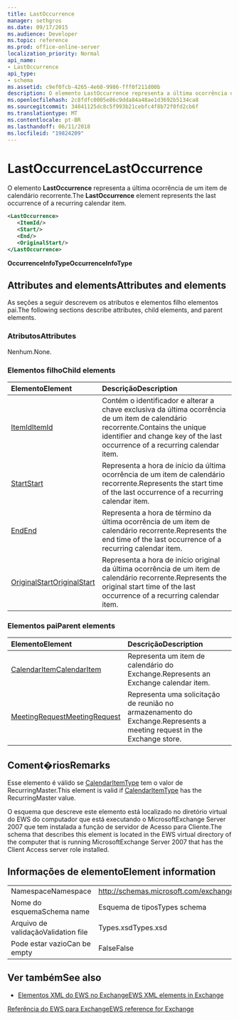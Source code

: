 ```yaml
---
title: LastOccurrence
manager: sethgros
ms.date: 09/17/2015
ms.audience: Developer
ms.topic: reference
ms.prod: office-online-server
localization_priority: Normal
api_name:
- LastOccurrence
api_type:
- schema
ms.assetid: c9ef0fcb-4265-4e60-9986-fff0f211d00b
description: O elemento LastOccurrence representa a última ocorrência de um item de calendário recorrente.
ms.openlocfilehash: 2c8fdfc0005e86c9dda84a48ae1d3692b5134ca8
ms.sourcegitcommit: 34041125dc8c5f993b21cebfc4f8b72f0fd2cb6f
ms.translationtype: MT
ms.contentlocale: pt-BR
ms.lasthandoff: 06/11/2018
ms.locfileid: "19824209"
---
```

# <a name="lastoccurrence"></a><span data-ttu-id="9f989-103">LastOccurrence</span><span class="sxs-lookup"><span data-stu-id="9f989-103">LastOccurrence</span></span>

<span data-ttu-id="9f989-104">O elemento **LastOccurrence** representa a última ocorrência de um item de calendário recorrente.</span><span class="sxs-lookup"><span data-stu-id="9f989-104">The **LastOccurrence** element represents the last occurrence of a recurring calendar item.</span></span> 
  
```xml
<LastOccurrence>
   <ItemId/>
   <Start/>
   <End/>
   <OriginalStart/>
</LastOccurrence>
```

 <span data-ttu-id="9f989-105">**OccurrenceInfoType**</span><span class="sxs-lookup"><span data-stu-id="9f989-105">**OccurrenceInfoType**</span></span>
## <a name="attributes-and-elements"></a><span data-ttu-id="9f989-106">Attributes and elements</span><span class="sxs-lookup"><span data-stu-id="9f989-106">Attributes and elements</span></span>

<span data-ttu-id="9f989-107">As seções a seguir descrevem os atributos e elementos filho elementos pai.</span><span class="sxs-lookup"><span data-stu-id="9f989-107">The following sections describe attributes, child elements, and parent elements.</span></span>
  
### <a name="attributes"></a><span data-ttu-id="9f989-108">Atributos</span><span class="sxs-lookup"><span data-stu-id="9f989-108">Attributes</span></span>

<span data-ttu-id="9f989-109">Nenhum.</span><span class="sxs-lookup"><span data-stu-id="9f989-109">None.</span></span>
  
### <a name="child-elements"></a><span data-ttu-id="9f989-110">Elementos filho</span><span class="sxs-lookup"><span data-stu-id="9f989-110">Child elements</span></span>

|<span data-ttu-id="9f989-111">**Elemento**</span><span class="sxs-lookup"><span data-stu-id="9f989-111">**Element**</span></span>|<span data-ttu-id="9f989-112">**Descrição**</span><span class="sxs-lookup"><span data-stu-id="9f989-112">**Description**</span></span>|
|:-----|:-----|
|[<span data-ttu-id="9f989-113">ItemId</span><span class="sxs-lookup"><span data-stu-id="9f989-113">ItemId</span></span>](itemid.md) <br/> |<span data-ttu-id="9f989-114">Contém o identificador e alterar a chave exclusiva da última ocorrência de um item de calendário recorrente.</span><span class="sxs-lookup"><span data-stu-id="9f989-114">Contains the unique identifier and change key of the last occurrence of a recurring calendar item.</span></span>  <br/> |
|[<span data-ttu-id="9f989-115">Start</span><span class="sxs-lookup"><span data-stu-id="9f989-115">Start</span></span>](start.md) <br/> |<span data-ttu-id="9f989-116">Representa a hora de início da última ocorrência de um item de calendário recorrente.</span><span class="sxs-lookup"><span data-stu-id="9f989-116">Represents the start time of the last occurrence of a recurring calendar item.</span></span>  <br/> |
|[<span data-ttu-id="9f989-117">End</span><span class="sxs-lookup"><span data-stu-id="9f989-117">End </span></span>](end-ex15websvcsotherref.md) <br/> |<span data-ttu-id="9f989-118">Representa a hora de término da última ocorrência de um item de calendário recorrente.</span><span class="sxs-lookup"><span data-stu-id="9f989-118">Represents the end time of the last occurrence of a recurring calendar item.</span></span>  <br/> |
|[<span data-ttu-id="9f989-119">OriginalStart</span><span class="sxs-lookup"><span data-stu-id="9f989-119">OriginalStart</span></span>](originalstart.md) <br/> |<span data-ttu-id="9f989-120">Representa a hora de início original da última ocorrência de um item de calendário recorrente.</span><span class="sxs-lookup"><span data-stu-id="9f989-120">Represents the original start time of the last occurrence of a recurring calendar item.</span></span>  <br/> |
   
### <a name="parent-elements"></a><span data-ttu-id="9f989-121">Elementos pai</span><span class="sxs-lookup"><span data-stu-id="9f989-121">Parent elements</span></span>

|<span data-ttu-id="9f989-122">**Elemento**</span><span class="sxs-lookup"><span data-stu-id="9f989-122">**Element**</span></span>|<span data-ttu-id="9f989-123">**Descrição**</span><span class="sxs-lookup"><span data-stu-id="9f989-123">**Description**</span></span>|
|:-----|:-----|
|[<span data-ttu-id="9f989-124">CalendarItem</span><span class="sxs-lookup"><span data-stu-id="9f989-124">CalendarItem</span></span>](calendaritem.md) <br/> |<span data-ttu-id="9f989-125">Representa um item de calendário do Exchange.</span><span class="sxs-lookup"><span data-stu-id="9f989-125">Represents an Exchange calendar item.</span></span>  <br/> |
|[<span data-ttu-id="9f989-126">MeetingRequest</span><span class="sxs-lookup"><span data-stu-id="9f989-126">MeetingRequest</span></span>](meetingrequest.md) <br/> |<span data-ttu-id="9f989-127">Representa uma solicitação de reunião no armazenamento do Exchange.</span><span class="sxs-lookup"><span data-stu-id="9f989-127">Represents a meeting request in the Exchange store.</span></span>  <br/> |
   
## <a name="remarks"></a><span data-ttu-id="9f989-128">Coment�rios</span><span class="sxs-lookup"><span data-stu-id="9f989-128">Remarks</span></span>

<span data-ttu-id="9f989-129">Esse elemento é válido se [CalendarItemType](calendaritemtype.md) tem o valor de RecurringMaster.</span><span class="sxs-lookup"><span data-stu-id="9f989-129">This element is valid if [CalendarItemType](calendaritemtype.md) has the RecurringMaster value.</span></span> 
  
<span data-ttu-id="9f989-130">O esquema que descreve este elemento está localizado no diretório virtual do EWS do computador que está executando o MicrosoftExchange Server 2007 que tem instalada a função de servidor de Acesso para Cliente.</span><span class="sxs-lookup"><span data-stu-id="9f989-130">The schema that describes this element is located in the EWS virtual directory of the computer that is running MicrosoftExchange Server 2007 that has the Client Access server role installed.</span></span>
  
## <a name="element-information"></a><span data-ttu-id="9f989-131">Informações de elemento</span><span class="sxs-lookup"><span data-stu-id="9f989-131">Element information</span></span>

|||
|:-----|:-----|
|<span data-ttu-id="9f989-132">Namespace</span><span class="sxs-lookup"><span data-stu-id="9f989-132">Namespace</span></span>  <br/> |http://schemas.microsoft.com/exchange/services/2006/types  <br/> |
|<span data-ttu-id="9f989-133">Nome do esquema</span><span class="sxs-lookup"><span data-stu-id="9f989-133">Schema name</span></span>  <br/> |<span data-ttu-id="9f989-134">Esquema de tipos</span><span class="sxs-lookup"><span data-stu-id="9f989-134">Types schema</span></span>  <br/> |
|<span data-ttu-id="9f989-135">Arquivo de validação</span><span class="sxs-lookup"><span data-stu-id="9f989-135">Validation file</span></span>  <br/> |<span data-ttu-id="9f989-136">Types.xsd</span><span class="sxs-lookup"><span data-stu-id="9f989-136">Types.xsd</span></span>  <br/> |
|<span data-ttu-id="9f989-137">Pode estar vazio</span><span class="sxs-lookup"><span data-stu-id="9f989-137">Can be empty</span></span>  <br/> |<span data-ttu-id="9f989-138">False</span><span class="sxs-lookup"><span data-stu-id="9f989-138">False</span></span>  <br/> |
   
## <a name="see-also"></a><span data-ttu-id="9f989-139">Ver também</span><span class="sxs-lookup"><span data-stu-id="9f989-139">See also</span></span>



- [<span data-ttu-id="9f989-140">Elementos XML do EWS no Exchange</span><span class="sxs-lookup"><span data-stu-id="9f989-140">EWS XML elements in Exchange</span></span>](ews-xml-elements-in-exchange.md)
  
[<span data-ttu-id="9f989-141">Referência do EWS para Exchange</span><span class="sxs-lookup"><span data-stu-id="9f989-141">EWS reference for Exchange</span></span>](ews-reference-for-exchange.md)

